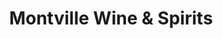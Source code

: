 ---
title: "Montville Wine & Spirits"
url: /montville-township/montville-wine-and-spirits/
shop: alcohol
---